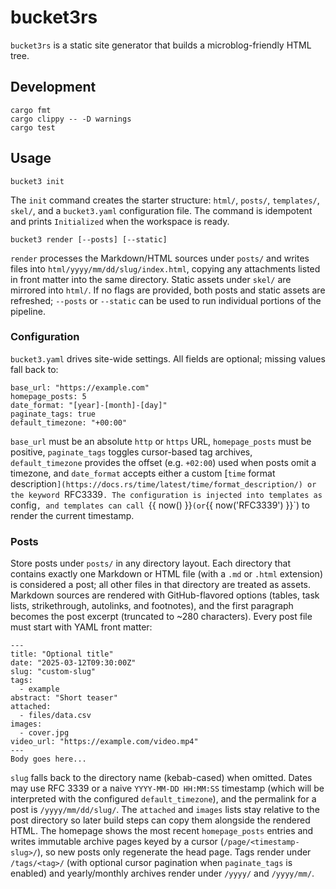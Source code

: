 # bucket3rs

`bucket3rs` is a static site generator that builds a microblog-friendly HTML tree.

## Development

```
cargo fmt
cargo clippy -- -D warnings
cargo test
```

## Usage

```
bucket3 init
```

The `init` command creates the starter structure: `html/`, `posts/`, `templates/`, `skel/`, and a `bucket3.yaml` configuration file. The command is idempotent and prints `Initialized` when the workspace is ready.

```
bucket3 render [--posts] [--static]
```

`render` processes the Markdown/HTML sources under `posts/` and writes files into `html/yyyy/mm/dd/slug/index.html`, copying any attachments listed in front matter into the same directory. Static assets under `skel/` are mirrored into `html/`. If no flags are provided, both posts and static assets are refreshed; `--posts` or `--static` can be used to run individual portions of the pipeline.

### Configuration

`bucket3.yaml` drives site-wide settings. All fields are optional; missing values fall back to:

```
base_url: "https://example.com"
homepage_posts: 5
date_format: "[year]-[month]-[day]"
paginate_tags: true
default_timezone: "+00:00"
```

`base_url` must be an absolute `http` or `https` URL, `homepage_posts` must be positive, `paginate_tags` toggles cursor-based tag archives, `default_timezone` provides the offset (e.g. `+02:00`) used when posts omit a timezone, and `date_format` accepts either a custom [`time` format description`](https://docs.rs/time/latest/time/format_description/) or the keyword `RFC3339`. The configuration is injected into templates as `config`, and templates can call `{{ now() }}` (or `{{ now('RFC3339') }}`) to render the current timestamp.

### Posts

Store posts under `posts/` in any directory layout. Each directory that contains exactly one Markdown or HTML file (with a `.md` or `.html` extension) is considered a post; all other files in that directory are treated as assets. Markdown sources are rendered with GitHub-flavored options (tables, task lists, strikethrough, autolinks, and footnotes), and the first paragraph becomes the post excerpt (truncated to ~280 characters). Every post file must start with YAML front matter:

```
---
title: "Optional title"
date: "2025-03-12T09:30:00Z"
slug: "custom-slug"
tags:
  - example
abstract: "Short teaser"
attached:
  - files/data.csv
images:
  - cover.jpg
video_url: "https://example.com/video.mp4"
---
Body goes here...
```

`slug` falls back to the directory name (kebab-cased) when omitted. Dates may use RFC 3339 or a naive `YYYY-MM-DD HH:MM:SS` timestamp (which will be interpreted with the configured `default_timezone`), and the permalink for a post is `/yyyy/mm/dd/slug/`. The `attached` and `images` lists stay relative to the post directory so later build steps can copy them alongside the rendered HTML. The homepage shows the most recent `homepage_posts` entries and writes immutable archive pages keyed by a cursor (`/page/<timestamp-slug>/`), so new posts only regenerate the head page. Tags render under `/tags/<tag>/` (with optional cursor pagination when `paginate_tags` is enabled) and yearly/monthly archives render under `/yyyy/` and `/yyyy/mm/`.
